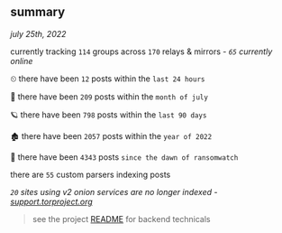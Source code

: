 
## summary
_july 25th, 2022_

currently tracking `114` groups across `170` relays & mirrors - _`65` currently online_

⏲ there have been `12` posts within the `last 24 hours`

🦈 there have been `209` posts within the `month of july`

🪐 there have been `798` posts within the `last 90 days`

🏚 there have been `2057` posts within the `year of 2022`

🦕 there have been `4343` posts `since the dawn of ransomwatch`

there are `55` custom parsers indexing posts

_`20` sites using v2 onion services are no longer indexed - [support.torproject.org](https://support.torproject.org/onionservices/v2-deprecation/)_

> see the project [README](https://github.com/joshhighet/ransomwatch#ransomwatch--) for backend technicals

